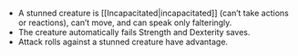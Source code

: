 * A stunned creature is [[Incapacitated|incapacitated]] (can’t take actions or reactions), can’t move, and can speak only falteringly.
* The creature automatically fails Strength and Dexterity saves.
* Attack rolls against a stunned creature have advantage.